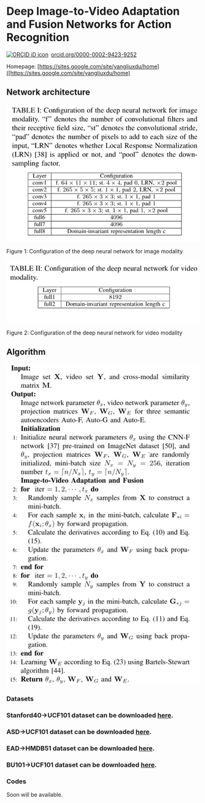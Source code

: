 # Deep Image-to-Video Adaptation and Fusion Networks for Action Recognition

<a href="https://orcid.org/0000-0002-9423-9252" target="orcid.widget" rel="noopener noreferrer" style="vertical-align:top;"><img src="https://orcid.org/sites/default/files/images/orcid_16x16.png" style="width:1em;margin-right:.5em;" alt="ORCID iD icon">orcid.org/0000-0002-9423-9252</a>

Homepage: [https://sites.google.com/site/yangliuxdu/home]([https://sites.google.com/site/yangliuxdu/home)

## Network architecture
![Image](Network_image.png)

Figure 1: Configuration of the deep neural network for image modality

![Image](Network_video.png)

Figure 2: Configuration of the deep neural network for video modality

## Algorithm

![Image](ALgorithm.png)

### Datasets

### Stanford40->UCF101 dataset can be downloaded [here](http://4drepository.inrialpes.fr/public/viewgroup/6#sequence37).

### ASD->UCF101 dataset can be downloaded [here](http://users.eecs.northwestern.edu/~jwa368/my_data.html).

### EAD->HMDB51 dataset can be downloaded [here](http://csee.wvu.edu/~vkkulathumani/wvu-action.html).

### BU101->UCF101 dataset can be downloaded [here](http://dipersec.king.ac.uk/MuHAVi-MAS/).


### Codes
Soon will be available.

